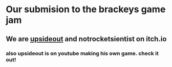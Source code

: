 # Our submision to the brackeys game jam

## We are [upsideout](downside-in.itch.io) and notrocketsientist on itch.io

### also upsideout is on youtube making his own game. check it out!

